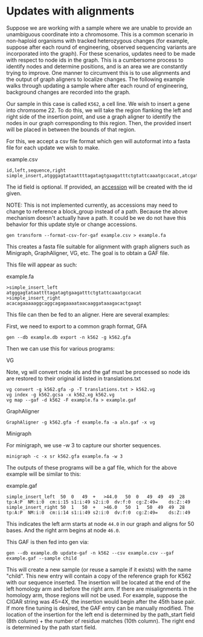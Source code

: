 # Updates with alignments

Suppose we are working with a sample where we are unable to provide an unambiguous coordinate into a chromosome. This
is a common scenario in non-haploid organisms with tracked heterozygous changes (for example, suppose after each round
of engineering, observed sequencing variants are incorporated into the graph). For these scenarios, updates need to
be made with respect to node ids in the graph. This is a cumbersome process to identify nodes and determine positions, 
and is an area we are constantly trying to improve. One manner to circumvent this is to use alignments and the output
of graph aligners to localize changes. The following example walks through updating a sample where after each round
of engineering, background changes are recorded into the graph.

Our sample in this case is called `K562`, a cell line. We wish to insert a gene into chromsome 22. To do this, we will
take the region flanking the left and right side of the insertion point, and use a graph aligner to identify the nodes
in our graph corresponding to this region. Then, the provided insert will be placed in between the bounds of that region.

For this, we accept a csv file format which gen will autoformat into a fasta file for each update we wish to make.

example.csv
```
id,left,sequence,right
simple_insert,atgggagtataattttagatagtgaagatttctgtattcaaatgccacat,atcgatcgatcggagaga,acacagaaaaaggcaggcagagaaaataacaaggataaagacactgaagt
```

The id field is optional. If provided, an [accession](path_accessions.md) will be created with the id given.

NOTE: This is not implemented currently, as accessions may need to change to reference a block_group instead of a path.
Because the above mechanism doesn't actually have a path. It could be we do not have this behavior for this update style
or change accessions.

```console
gen transform --format-csv-for-gaf example.csv > example.fa 
```

This creates a fasta file suitable for alignment with graph aligners such as Minigraph, GraphAligner, VG, etc. The goal is
to obtain a GAF file.

This file will appear as such:

example.fa
```
>simple_insert_left
atgggagtataattttagatagtgaagatttctgtattcaaatgccacat
>simple_insert_right
acacagaaaaaggcaggcagagaaaataacaaggataaagacactgaagt
```

This file can then be fed to an aligner. Here are several examples:

First, we need to export to a common graph format, GFA

```console
gen --db example.db export -n k562 -g k562.gfa
```

Then we can use this for various programs:

VG

Note, vg will convert node ids and the gaf must be processed so node ids are restored to their original id listed
in translations.txt
```console
vg convert -g k562.gfa -p -T translations.txt > k562.vg
vg index -g k562.gcsa -x k562.xg k562.vg
vg map --gaf -d k562 -F example.fa > example.gaf
```

GraphAligner
```console
GraphAligner -g k562.gfa -f example.fa -a aln.gaf -x vg
```

Minigraph

For minigraph, we use -w 3 to capture our shorter sequences.
```console
minigraph -c -x sr k562.gfa example.fa -w 3
```

The outputs of these programs will be a gaf file, which for the above example will be similar to this:

example.gaf
```text
simple_insert_left	50	0	49	+	>44.0	50	0	49	49	49	28	tp:A:P	NM:i:0	cm:i:15	s1:i:49	s2:i:0	dv:f:0	cg:Z:49=	ds:Z::49
simple_insert_right	50	1	50	+	>46.0	50	1	50	49	49	28	tp:A:P	NM:i:0	cm:i:14	s1:i:49	s2:i:0	dv:f:0	cg:Z:49=	ds:Z::49
```

This indicates the left arm starts at node `44.0` in our graph and aligns for 50 bases. And the right arm begins at node `46.0`. 

This GAF is then fed into gen via:

```console
gen --db example.db update-gaf -n k562 --csv example.csv --gaf example.gaf --sample child
```

This will create a new sample (or reuse a sample if it exists) with the name "child". This new entry will contain a copy
of the reference graph for K562 with our sequence inserted. The insertion will be located at the end of the left homology 
arm and before the right arm. If there are misalignments in the homology arm, those regions will not be used. For 
example, suppose the CIGAR string was 45=4X, the insertion would begin after the 45th base pair. If more fine tuning is 
desired, the GAF entry can be manually modified. The location of the insertion for the left end is determined by the 
path_start field (8th column) + the number of residue matches (10th column). The right end is determined by the path start
field.